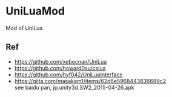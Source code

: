 # UniLuaMod
Mod of UniLua

## Ref  
* https://github.com/xebecnan/UniLua  
* https://github.com/howard0su/cslua  
* https://github.com/hyf042/UniLuaInterface  
* https://qiita.com/masakam1/items/62d6e5968443836689c2  
see baidu pan, jp.unity3d.SW2_2015-04-26.apk  
